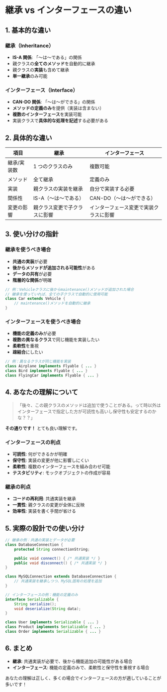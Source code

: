 # 継承 vs インターフェースの違い

## 1. 基本的な違い

### 継承（Inheritance）

- **IS-A 関係**: 「〜は〜である」の関係
- 親クラスの**全てのメソッド**を自動的に継承
- 親クラスの**実装**も含めて継承
- **単一継承**のみ可能

### インターフェース（Interface）

- **CAN-DO 関係**: 「〜は〜ができる」の関係
- **メソッドの定義のみ**を提供（実装は含まない）
- **複数のインターフェース**を実装可能
- 実装クラスで**具体的な処理を記述**する必要がある

## 2. 具体的な違い

| 項目        | 継承                         | インターフェース                       |
| ----------- | ---------------------------- | -------------------------------------- |
| 継承/実装数 | 1 つのクラスのみ             | 複数可能                               |
| メソッド    | 全て継承                     | 定義のみ                               |
| 実装        | 親クラスの実装を継承         | 自分で実装する必要                     |
| 関係性      | IS-A（〜は〜である）         | CAN-DO（〜は〜ができる）               |
| 変更の影響  | 親クラス変更で子クラスに影響 | インターフェース変更で実装クラスに影響 |

## 3. 使い分けの指針

### 継承を使うべき場合

- **共通の実装**が必要
- **後からメソッドが追加される可能性**がある
- **データの共有**が必要
- **階層的な関係**が明確

```java
// 例：Vehicleクラスに後からmaintenance()メソッドが追加された場合
// 継承を使っていれば、全ての子クラスで自動的に使用可能
class Car extends Vehicle {
    // maintenance()メソッドを自動的に継承
}
```

### インターフェースを使うべき場合

- **機能の定義のみ**が必要
- **複数の異なるクラス**で同じ機能を実装したい
- **柔軟性**を重視
- **疎結合**にしたい

```java
// 例：異なるクラスが同じ機能を実装
class Airplane implements Flyable { ... }
class Bird implements Flyable { ... }
class FlyingCar implements Flyable { ... }
```

## 4. あなたの理解について

> 「後々、この親クラスのメソッドは追加で使うことがある。って時以外はインターフェースで指定した方が可読性も高いし保守性も安定するのかな？？」

**その通りです！** とても良い理解です。

### インターフェースの利点

- **可読性**: 何ができるかが明確
- **保守性**: 実装の変更が他に影響しにくい
- **柔軟性**: 複数のインターフェースを組み合わせ可能
- **テスタビリティ**: モックオブジェクトの作成が容易

### 継承の利点

- **コードの再利用**: 共通実装を継承
- **一貫性**: 親クラスの変更が全体に反映
- **効率性**: 実装を書く手間が省ける

## 5. 実際の設計での使い分け

```java
// 継承の例：共通の実装とデータが必要
class DatabaseConnection {
    protected String connectionString;

    public void connect() { /* 共通実装 */ }
    public void disconnect() { /* 共通実装 */ }
}

class MySQLConnection extends DatabaseConnection {
    // 共通実装を継承しつつ、MySQL固有の処理を追加
}

// インターフェースの例：機能の定義のみ
interface Serializable {
    String serialize();
    void deserialize(String data);
}

class User implements Serializable { ... }
class Product implements Serializable { ... }
class Order implements Serializable { ... }
```

## 6. まとめ

- **継承**: 共通実装が必要で、後から機能追加の可能性がある場合
- **インターフェース**: 機能の定義のみで、柔軟性と保守性を重視する場合

あなたの理解は正しく、多くの場合でインターフェースの方が適していることが多いです！
